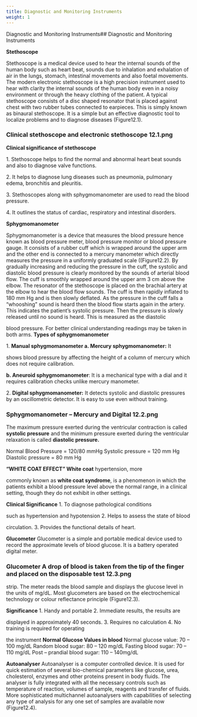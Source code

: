 ```yaml
---
title: Diagnostic and Monitoring Instruments
weight: 1
---
```


Diagnostic and Monitoring Instruments## Diagnostic and Monitoring Instruments


**Stethoscope**

Stethoscope is a medical device used to hear the internal sounds of the human body such as heart beat, sounds due to inhalation and exhalation of air in the lungs, stomach, intestinal movements and also foetal movements. The modern electronic stethoscope is a high precision instrument used to hear with clarity the internal sounds of the human body even in a noisy environment or through the heavy clothing of the patient. A typical stethoscope consists of a disc shaped resonator that is placed against chest with two rubber tubes connected to earpieces. This is simply known as binaural stethoscope. It is a simple but an effective diagnostic tool to localize problems and to diagnose diseases (Figure12.1).

### Clinical stethoscope and electronic stethoscope   12.1.png


**Clinical significance of stethoscope**

1\. Stethoscope helps to find the normal and abnormal heart beat sounds and also to diagnose valve functions.

2\. It helps to diagnose lung diseases such as pneumonia, pulmonary edema, bronchitis and pleuritis.

3\. Stethoscopes along with sphygmomanometer are used to read the blood pressure.

4\. It outlines the status of cardiac, respiratory and intestinal disorders.

**Sphygmomanometer**

Sphygmomanometer is a device that measures the blood pressure hence known as blood pressure meter, blood pressure monitor or blood pressure gauge. It consists of a rubber cuff which is wrapped around the upper arm and the other end is connected to a mercury manometer which directly measures the pressure in a uniformly graduated scale ((Figure12.2). By gradually increasing and reducing the pressure in the cuff, the systolic and diastolic blood pressure is clearly monitored by the sounds of arterial blood flow. The cuff is smoothly wrapped around the upper arm 3 cm above the elbow. The resonator of the stethoscope is placed on the brachial artery at the elbow to hear the blood flow sounds. The cuff is then rapidly inflated to 180 mm Hg and is then slowly deflated. As the pressure in the cuff falls a “whooshing” sound is heard then the blood flow starts again in the artery. This indicates the patient’s systolic pressure. Then the pressure is slowly released until no sound is heard. This is measured as the diastolic




  

blood pressure. For better clinical understanding readings may be taken in both arms. **Types of sphygmomanometer**

1\. **Manual sphygmomanometer a. Mercury sphygmomanometer:** It

shows blood pressure by affecting the height of a column of mercury which does not require calibration.

**b. Aneuroid sphygmomanometer**: It is a mechanical type with a dial and it requires calibration checks unlike mercury manometer.

2\. **Digital sphygmomanometer:** It detects systolic and diastolic pressures by an oscillometric detector. It is easy to use even without training.

### Sphygmomanometer – Mercury and Digital   12.2.png


The maximum pressure exerted during the ventricular contraction is called **systolic pressure** and the minimum pressure exerted during the ventricular relaxation is called **diastolic pressure.**

Normal Blood Pressure = 120/80 mmHg Systolic pressure = 120 mm Hg Diastolic pressure = 80 mm Hg

**“WHITE COAT EFFECT” White coat** hypertension, more

commonly known as **white coat syndrome**, is a phenomenon in which the patients exhibit a blood pressure level above the normal range, in a clinical setting, though they do not exhibit in other settings.

**Clinical Significance** 1\. To diagnose pathological conditions

such as hypertension and hypotension 2. Helps to assess the state of blood

circulation. 3. Provides the functional details of heart.

**Glucometer** Glucometer is a simple and portable medical device used to record the approximate levels of blood glucose. It is a battery operated digital meter.

### Glucometer A drop of blood is taken from the tip of the finger and placed on the disposable test 12.3.png





  

strip. The meter reads the blood sample and displays the glucose level in the units of mg/dL. Most glucometers are based on the electrochemical technology or colour reflectance principle (Figure12.3).

**Significance** 1\. Handy and portable 2. Immediate results, the results are

displayed in approximately 40 seconds. 3. Requires no calculation 4. No training is required for operating

the instrument **Normal Glucose Values in blood** Normal glucose value: 70 – 100 mg/dL Random blood sugar: 80 – 120 mg/dL Fasting blood sugar: 70 – 110 mg/dL Post – prandial blood sugar: 110 – 140mg/dL

**Autoanalyser** Autoanalyser is a computer controlled device. It is used for quick estimation of several bio-chemical parameters like glucose, urea, cholesterol, enzymes and other proteins present in body fluids. The analyser is fully integrated with all the necessary controls such as temperature of reaction, volumes of sample, reagents and transfer of fluids. More sophisticated multichannel autoanalysers with capabilities of selecting any type of analysis for any one set of samples are available now (Figure12.4).

